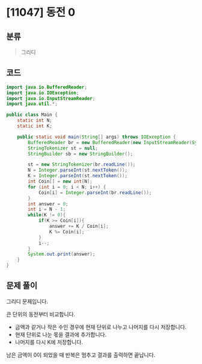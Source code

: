 # [11047] 동전 0

## 분류
> 그리디

## 코드
```java
import java.io.BufferedReader;
import java.io.IOException;
import java.io.InputStreamReader;
import java.util.*;

public class Main {
    static int N;
    static int K;

    public static void main(String[] args) throws IOException {
        BufferedReader br = new BufferedReader(new InputStreamReader(System.in));
        StringTokenizer st = null;
        StringBuilder sb = new StringBuilder();

        st = new StringTokenizer(br.readLine());
        N = Integer.parseInt(st.nextToken());
        K = Integer.parseInt(st.nextToken());
        int Coin[] = new int[N];
        for (int i = 0; i < N; i++) {
            Coin[i] = Integer.parseInt(br.readLine());
        }
        int answer = 0;
        int i = N - 1;
        while(K != 0){
            if(K >= Coin[i]){
                answer += K / Coin[i];
                K %= Coin[i];
            }
            i--;
        }
        System.out.print(answer);
    }
}
```

## 문제 풀이
그리디 문제입니다.

큰 단위의 동전부터 비교합니다.
   - 금액과 같거나 작은 수인 경우에 현재 단위로 나누고 나머지를 다시 저장합니다.
   - 현재 단위로 나눈 몫을 결과에 추가합니다.
   - 나머지를 다시 K에 저장합니다.

남은 금액이 0이 되었을 때 반복은 멈추고 결과를 출력하면 끝납니다.